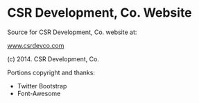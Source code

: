 CSR Development, Co. Website
=============

Source for CSR Development, Co. website at:

  www.csrdevco.com
  
(c) 2014. CSR Development, Co. 

Portions copyright and thanks: 

- Twitter Bootstrap
- Font-Awesome
